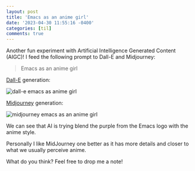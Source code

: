 ```yaml
---
layout: post
title: 'Emacs as an anime girl'
date: '2023-04-30 11:55:16 -0400'
categories: [til]
comments: true
---
```

Another fun experiment with Artificial Intelligence Generated Content
(AIGC)! I feed the following prompt to Dall-E and Midjourney:

> Emacs as an anime girl

[Dall-E](https://openai.com/blog/dall-e-api-now-available-in-public-beta)
generation:

![dall-e emacs as anime girl](https://i.imgur.com/ZYqNiWU.jpg)

[Midjourney](https://www.midjourney.com/app/) generation:

![midjourney emacs as an anime girl](https://i.imgur.com/EhPbLWz.jpg)

We can see that AI is trying blend the purple from the Emacs logo with
the anime style.

Personally I like MidJourney one better as it has more details and
closer to what we usually perceive anime.

What do you think? Feel free to drop me a note!
